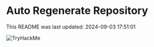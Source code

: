 # Auto Regenerate Repository

This README was last updated: 2024-09-03 17:51:01

 ![TryHackMe](https://tryhackme.com/badge/533634)